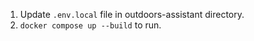 1. Update `.env.local` file in outdoors-assistant directory.
2. `docker compose up --build` to run.
